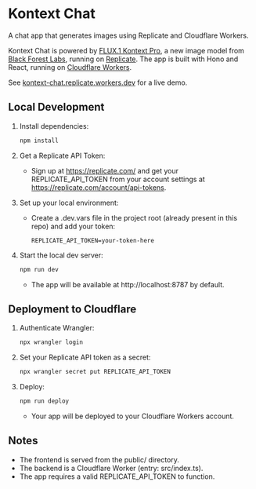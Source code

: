 # Kontext Chat

A chat app that generates images using Replicate and Cloudflare Workers.

Kontext Chat is powered by [FLUX.1 Kontext Pro](https://replicate.com/black-forest-labs/flux-kontext-pro), a new image model from [Black Forest Labs](https://black-forest-labs.com/), running on [Replicate](https://replicate.com/black-forest-labs/flux-kontext-pro). The app is built with Hono and React, running on [Cloudflare Workers](https://workers.dev/).

See [kontext-chat.replicate.workers.dev](https://kontext-chat.replicate.workers.dev/) for a live demo.

## Local Development

1. Install dependencies:
   ```sh
   npm install
   ```

1. Get a Replicate API Token:
   - Sign up at https://replicate.com/ and get your REPLICATE_API_TOKEN from your account settings at https://replicate.com/account/api-tokens.

1. Set up your local environment:
   - Create a .dev.vars file in the project root (already present in this repo) and add your token:
     ```
     REPLICATE_API_TOKEN=your-token-here
     ```

1. Start the local dev server:
   ```sh
   npm run dev
   ```
   - The app will be available at http://localhost:8787 by default.

## Deployment to Cloudflare

1. Authenticate Wrangler:
   ```sh
   npx wrangler login
   ```

1. Set your Replicate API token as a secret:
   ```sh
   npx wrangler secret put REPLICATE_API_TOKEN
   ```

1. Deploy:
   ```sh
   npm run deploy
   ```
   - Your app will be deployed to your Cloudflare Workers account.

## Notes

- The frontend is served from the public/ directory.
- The backend is a Cloudflare Worker (entry: src/index.ts).
- The app requires a valid REPLICATE_API_TOKEN to function.
